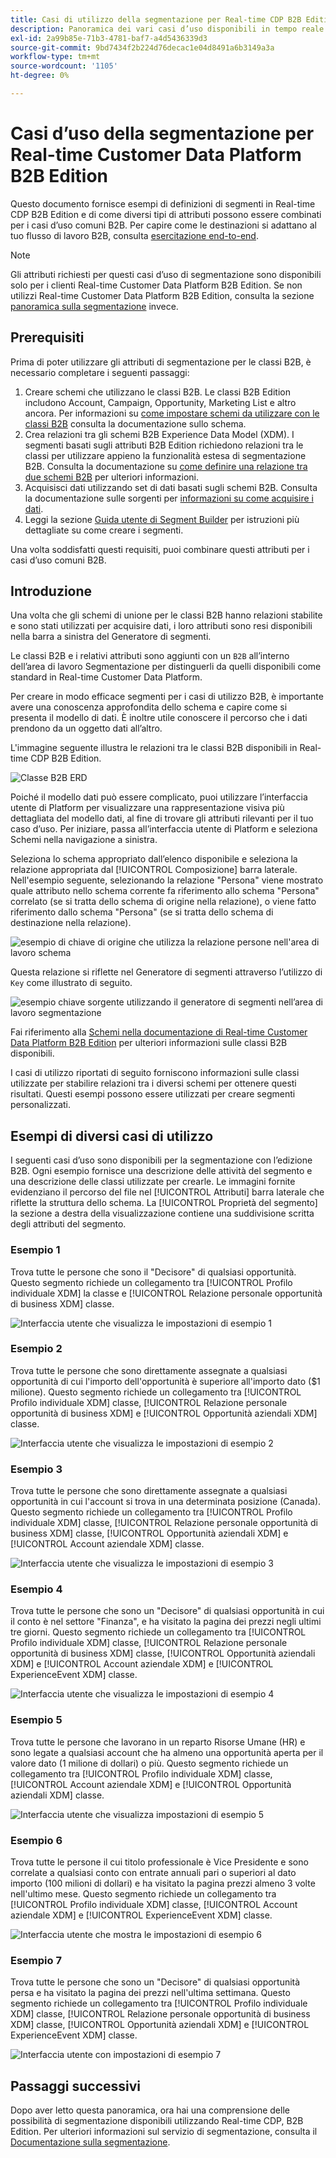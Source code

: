 ```yaml
---
title: Casi di utilizzo della segmentazione per Real-time CDP B2B Edition
description: Panoramica dei vari casi d’uso disponibili in tempo reale CDP B2B Edition.
exl-id: 2a99b85e-71b3-4781-baf7-a4d5436339d3
source-git-commit: 9bd7434f2b224d76decac1e04d8491a6b3149a3a
workflow-type: tm+mt
source-wordcount: '1105'
ht-degree: 0%

---
```


# Casi d’uso della segmentazione per Real-time Customer Data Platform B2B Edition

Questo documento fornisce esempi di definizioni di segmenti in Real-time CDP B2B Edition e di come diversi tipi di attributi possono essere combinati per i casi d’uso comuni B2B. Per capire come le destinazioni si adattano al tuo flusso di lavoro B2B, consulta [esercitazione end-to-end](../b2b-tutorial.md#create-a-segment-to-evaluate-your-data).

>[!NOTE]
>
>Gli attributi richiesti per questi casi d’uso di segmentazione sono disponibili solo per i clienti Real-time Customer Data Platform B2B Edition. Se non utilizzi Real-time Customer Data Platform B2B Edition, consulta la sezione [panoramica sulla segmentazione](./segmentation-overview.md) invece.

## Prerequisiti

Prima di poter utilizzare gli attributi di segmentazione per le classi B2B, è necessario completare i seguenti passaggi:

1. Creare schemi che utilizzano le classi B2B. Le classi B2B Edition includono Account, Campaign, Opportunity, Marketing List e altro ancora. Per informazioni su [come impostare schemi da utilizzare con le classi B2B](../schemas/b2b.md) consulta la documentazione sullo schema.
1. Crea relazioni tra gli schemi B2B Experience Data Model (XDM). I segmenti basati sugli attributi B2B Edition richiedono relazioni tra le classi per utilizzare appieno la funzionalità estesa di segmentazione B2B. Consulta la documentazione su [come definire una relazione tra due schemi B2B](../../xdm/tutorials/relationship-b2b.md) per ulteriori informazioni.
1. Acquisisci dati utilizzando set di dati basati sugli schemi B2B. Consulta la documentazione sulle sorgenti per [informazioni su come acquisire i dati](../../sources/connectors/adobe-applications/marketo/marketo.md).
1. Leggi la sezione [Guida utente di Segment Builder](../../segmentation/ui/segment-builder.md) per istruzioni più dettagliate su come creare i segmenti.

Una volta soddisfatti questi requisiti, puoi combinare questi attributi per i casi d’uso comuni B2B.

## Introduzione

Una volta che gli schemi di unione per le classi B2B hanno relazioni stabilite e sono stati utilizzati per acquisire dati, i loro attributi sono resi disponibili nella barra a sinistra del Generatore di segmenti.

Le classi B2B e i relativi attributi sono aggiunti con un `B2B` all’interno dell’area di lavoro Segmentazione per distinguerli da quelli disponibili come standard in Real-time Customer Data Platform.

Per creare in modo efficace segmenti per i casi di utilizzo B2B, è importante avere una conoscenza approfondita dello schema e capire come si presenta il modello di dati. È inoltre utile conoscere il percorso che i dati prendono da un oggetto dati all’altro.

L&#39;immagine seguente illustra le relazioni tra le classi B2B disponibili in Real-time CDP B2B Edition.

![Classe B2B ERD](../assets/segmentation/b2b-classes.png)

Poiché il modello dati può essere complicato, puoi utilizzare l’interfaccia utente di Platform per visualizzare una rappresentazione visiva più dettagliata del modello dati, al fine di trovare gli attributi rilevanti per il tuo caso d’uso. Per iniziare, passa all’interfaccia utente di Platform e seleziona Schemi nella navigazione a sinistra.

Seleziona lo schema appropriato dall’elenco disponibile e seleziona la relazione appropriata dal [!UICONTROL Composizione] barra laterale. Nell&#39;esempio seguente, selezionando la relazione &quot;Persona&quot; viene mostrato quale attributo nello schema corrente fa riferimento allo schema &quot;Persona&quot; correlato (se si tratta dello schema di origine nella relazione), o viene fatto riferimento dallo schema &quot;Persona&quot; (se si tratta dello schema di destinazione nella relazione).

![esempio di chiave di origine che utilizza la relazione persone nell&#39;area di lavoro schema](../assets/segmentation/source-key-schema-relationship-example.png)

Questa relazione si riflette nel Generatore di segmenti attraverso l’utilizzo di `Key` come illustrato di seguito.

![esempio chiave sorgente utilizzando il generatore di segmenti nell’area di lavoro segmentazione](../assets/segmentation/source-key-segmentation-example.png)

Fai riferimento alla [Schemi nella documentazione di Real-time Customer Data Platform B2B Edition](../schemas/b2b.md) per ulteriori informazioni sulle classi B2B disponibili.

I casi di utilizzo riportati di seguito forniscono informazioni sulle classi utilizzate per stabilire relazioni tra i diversi schemi per ottenere questi risultati. Questi esempi possono essere utilizzati per creare segmenti personalizzati.

## Esempi di diversi casi di utilizzo

I seguenti casi d’uso sono disponibili per la segmentazione con l’edizione B2B. Ogni esempio fornisce una descrizione delle attività del segmento e una descrizione delle classi utilizzate per crearle. Le immagini fornite evidenziano il percorso del file nel [!UICONTROL Attributi] barra laterale che riflette la struttura dello schema. La [!UICONTROL Proprietà del segmento] la sezione a destra della visualizzazione contiene una suddivisione scritta degli attributi del segmento.

### Esempio 1

Trova tutte le persone che sono il &quot;Decisore&quot; di qualsiasi opportunità. Questo segmento richiede un collegamento tra [!UICONTROL Profilo individuale XDM] la classe e [!UICONTROL Relazione personale opportunità di business XDM] classe.

![Interfaccia utente che visualizza le impostazioni di esempio 1](../assets/segmentation/example-1.png)

### Esempio 2

Trova tutte le persone che sono direttamente assegnate a qualsiasi opportunità di cui l&#39;importo dell&#39;opportunità è superiore all&#39;importo dato ($1 milione). Questo segmento richiede un collegamento tra [!UICONTROL Profilo individuale XDM] classe, [!UICONTROL Relazione personale opportunità di business XDM] e [!UICONTROL Opportunità aziendali XDM] classe.

![Interfaccia utente che visualizza le impostazioni di esempio 2](../assets/segmentation/example-2.png)

### Esempio 3

Trova tutte le persone che sono direttamente assegnate a qualsiasi opportunità in cui l&#39;account si trova in una determinata posizione (Canada). Questo segmento richiede un collegamento tra [!UICONTROL Profilo individuale XDM] classe, [!UICONTROL Relazione personale opportunità di business XDM] classe, [!UICONTROL Opportunità aziendali XDM] e [!UICONTROL Account aziendale XDM] classe.

![Interfaccia utente che visualizza le impostazioni di esempio 3](../assets/segmentation/example-3.png)

### Esempio 4

Trova tutte le persone che sono un &quot;Decisore&quot; di qualsiasi opportunità in cui il conto è nel settore &quot;Finanza&quot;, e ha visitato la pagina dei prezzi negli ultimi tre giorni. Questo segmento richiede un collegamento tra [!UICONTROL Profilo individuale XDM] classe, [!UICONTROL Relazione personale opportunità di business XDM] classe, [!UICONTROL Opportunità aziendali XDM] e [!UICONTROL Account aziendale XDM] e [!UICONTROL ExperienceEvent XDM] classe.

![Interfaccia utente che visualizza le impostazioni di esempio 4](../assets/segmentation/example-4.png)

### Esempio 5

Trova tutte le persone che lavorano in un reparto Risorse Umane (HR) e sono legate a qualsiasi account che ha almeno una opportunità aperta per il valore dato (1 milione di dollari) o più. Questo segmento richiede un collegamento tra [!UICONTROL Profilo individuale XDM] classe, [!UICONTROL Account aziendale XDM] e [!UICONTROL Opportunità aziendali XDM] classe.

![Interfaccia utente che visualizza impostazioni di esempio 5](../assets/segmentation/example-5.png)

### Esempio 6

Trova tutte le persone il cui titolo professionale è Vice Presidente e sono correlate a qualsiasi conto con entrate annuali pari o superiori al dato importo (100 milioni di dollari) e ha visitato la pagina prezzi almeno 3 volte nell&#39;ultimo mese. Questo segmento richiede un collegamento tra [!UICONTROL Profilo individuale XDM] classe, [!UICONTROL Account aziendale XDM] e [!UICONTROL ExperienceEvent XDM] classe.

![Interfaccia utente che mostra le impostazioni di esempio 6](../assets/segmentation/example-6.png)

### Esempio 7

Trova tutte le persone che sono un &quot;Decisore&quot; di qualsiasi opportunità persa e ha visitato la pagina dei prezzi nell&#39;ultima settimana. Questo segmento richiede un collegamento tra [!UICONTROL Profilo individuale XDM] classe, [!UICONTROL Relazione personale opportunità di business XDM] classe, [!UICONTROL Opportunità aziendali XDM] e [!UICONTROL ExperienceEvent XDM] classe.

![Interfaccia utente con impostazioni di esempio 7](../assets/segmentation/example-7.png)

## Passaggi successivi

Dopo aver letto questa panoramica, ora hai una comprensione delle possibilità di segmentazione disponibili utilizzando Real-time CDP, B2B Edition. Per ulteriori informazioni sul servizio di segmentazione, consulta il [Documentazione sulla segmentazione](../../segmentation/home.md).
